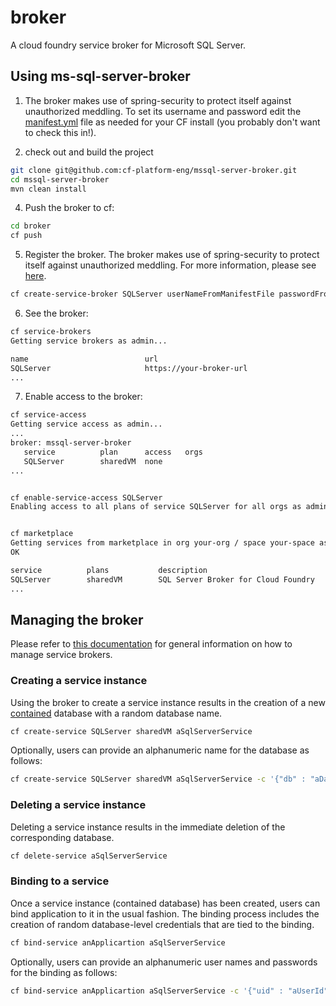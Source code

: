 # broker
A cloud foundry service broker for Microsoft SQL Server.

## Using ms-sql-server-broker
1. The broker makes use of spring-security to protect itself against unauthorized meddling. To set its username and password edit the [manifest.yml](https://github.com/cf-platform-eng/mssql-server-broker/blob/master/broker/manifest.yml) file as needed for your CF install (you probably don't want to check this in!).

1. check out and build the project
  ```bash
  git clone git@github.com:cf-platform-eng/mssql-server-broker.git
  cd mssql-server-broker
  mvn clean install  
  ```
4. Push the broker to cf:
  ```bash
  cd broker
  cf push
  ```
5. Register the broker. The broker makes use of spring-security to protect itself against unauthorized meddling. For more information, please see [here](https://github.com/cloudfoundry-community/spring-boot-cf-service-broker#security).
  ```bash
  cf create-service-broker SQLServer userNameFromManifestFile passwordFromManifestFile https://uri.of.your.broker.app
  ```
6. See the broker:
  ```bash
  cf service-brokers
  Getting service brokers as admin...
  
  name                          url
  SQLServer                     https://your-broker-url
  ...
  ```
7. Enable access to the broker:
  ```bash
  cf service-access
  Getting service access as admin...
  ...
  broker: mssql-server-broker
     service          plan      access   orgs
     SQLServer        sharedVM  none
  ...
  
  
  cf enable-service-access SQLServer
  Enabling access to all plans of service SQLServer for all orgs as admin...


  cf marketplace
  Getting services from marketplace in org your-org / space your-space as you...
  OK
  
  service          plans           description
  SQLServer        sharedVM        SQL Server Broker for Cloud Foundry
  ...
  ```
  
## Managing the broker
Please refer to [this documentation](https://docs.cloudfoundry.org/services/managing-service-brokers.html) for general information on how to manage service brokers.

### Creating a service instance
Using the broker to create a service instance results in the creation of a new [contained](https://docs.microsoft.com/en-us/sql/relational-databases/databases/contained-databases) database with a random database name.
  ```bash
  cf create-service SQLServer sharedVM aSqlServerService
  ```
Optionally, users can provide an alphanumeric name for the database as follows:
  ```bash
  cf create-service SQLServer sharedVM aSqlServerService -c '{"db" : "aDatabaseName"}'
  ```
### Deleting a service instance
Deleting a service instance results in the immediate deletion of the corresponding database.
  ```bash
  cf delete-service aSqlServerService
  ```
### Binding to a service
Once a service instance (contained database) has been created, users can bind application to it in the usual fashion. The binding process includes the creation of random database-level credentials that are tied to the binding.
  ```bash
  cf bind-service anApplicartion aSqlServerService
  ```
Optionally, users can provide an alphanumeric user names and passwords for the binding as follows:
  ```bash
  cf bind-service anApplicartion aSqlServerService -c '{"uid" : "aUserId", "pw" : "aValidSqlServerPassword"}'
  ```
